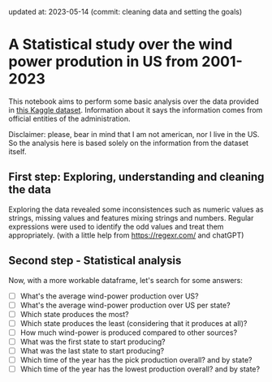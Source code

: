 updated at: 2023-05-14 (commit: cleaning data and setting the goals)
# A Statistical study over the wind power prodution in US from 2001-2023

This notebook aims to perform some basic analysis over the data provided in [this Kaggle dataset](https://www.kaggle.com/datasets/henriupton/wind-power-production-us-2001-2023). Information about it says the information comes from official entities of the administration.

Disclaimer: please, bear in mind that I am not american, nor I live in the US. So the analysis here is based solely on the information from the dataset itself. 

## First step: Exploring, understanding and cleaning the data

Exploring the data revealed some inconsistences such as numeric values as strings, missing values and features mixing strings and numbers. Regular expressions were used to identify the odd values and treat them appropriately. (with a little help from https://regexr.com/ and chatGPT)
 
## Second step - Statistical analysis

Now, with a more workable dataframe, let's search for some answers:

- [ ] What's the average wind-power production over US?
- [ ] What's the average wind-power production over US per state?
- [ ] Which state produces the most?
- [ ] Which state produces the least (considering that it produces at all)?
- [ ] How much wind-power is produced compared to other sources?
- [ ] What was the first state to start producing?
- [ ] What was the last state to start producing?
- [ ] Which time of the year has the pick production overall? and by state?
- [ ] Which time of the year has the lowest production overall? and by state?
